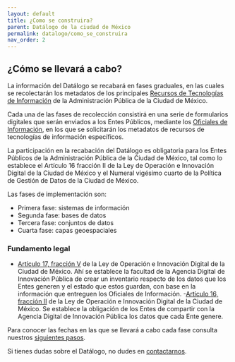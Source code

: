 ```yaml
---
layout: default
title: ¿Como se construira?
parent: Datálogo de la ciudad de México
permalink: datalogo/como_se_construira
nav_order: 2
---
```


## ¿Cómo se llevará a cabo?

La información del Datálogo se recabará en fases graduales, en las cuales se recolectarán los metadatos de los principales <a href="https://viriesc.github.io/micrositio_adip/cultura/glosario#rti">Recursos de Tecnologías de Información</a> de la Administración Pública de la Ciudad de México.

Cada una de las fases de recolección consistirá en una serie de formularios digitales que serán enviados a los Entes Públicos, mediante los <a href="https://viriesc.github.io/micrositio_adip/sobre/comocumplir">Oficiales de Información</a>, en los que se solicitarán los metadatos de recursos de tecnologías de información específicos.

La participación en la recabación del Datálogo es obligatoria para los Entes Públicos de la Administración Pública de la Ciudad de México, tal como lo establece el Artículo 16 fracción II de la Ley de Operación e Innovación Digital de la Ciudad de México y el Numeral vigésimo cuarto de la Política de Gestión de Datos de la Ciudad de México.

Las fases de implementación son:

- Primera fase: sistemas de información
- Segunda fase: bases de datos
- Tercera fase: conjuntos de datos
- Cuarta fase: capas geoespaciales


### Fundamento legal

- <a target="_blank" href="https://viriesc.github.io/micrositio_adip/loid/#datalog">Artículo 17, fracción V</a> de la Ley de Operación e Innovación Digital de la Ciudad de México. Ahí se establece la facultad de la Agencia Digital de Innovación Pública de crear un inventario respecto de los datos que los Entes generen y el estado que estos guardan, con base en la información que entreguen los Oficiales de Información. 
-<a target="_blank" href="https://viriesc.github.io/micrositio_adip/loid/#datalog-2">Artículo 16, fracción II</a>  de la Ley de Operación e Innovación Digital de la Ciudad de México. Se establece la obligación de los Entes de compartir con la Agencia Digital de Innovación Pública los datos que cada Ente genere.



Para conocer las fechas en las que se llevará a cabo cada fase consulta nuestros <a href="https://viriesc.github.io/micrositio_adip/siguientes_pasos/">siguientes pasos</a>.  

Si tienes dudas sobre el Datálogo, no dudes en <a href="https://viriesc.github.io/micrositio_adip/contact/">contactarnos</a>.